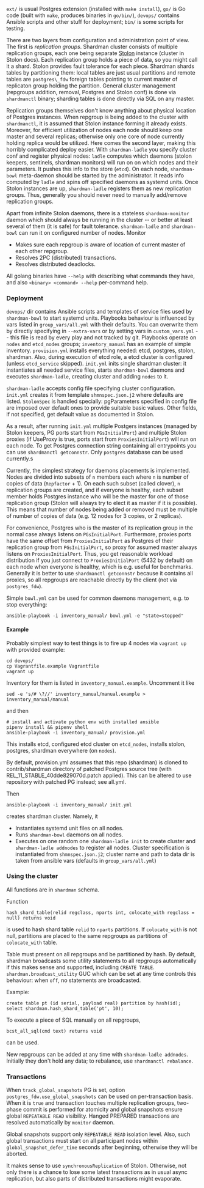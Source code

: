 `ext/` is usual Postgres extension (installed with `make install`), `go/` is Go
code (built with `make`, produces binaries in `go/bin/`), `devops/` contains Ansible
scripts and other stuff for deployment; `bin/` is some scripts for
testing.

There are two layers from configuration and administration point of view. The
first is *replication groups*. Shardman cluster consists of multiple replication
groups, each one being
separate [Stolon](https://github.com/sorintlab/stolon/) instance (cluster in
Stolon docs). Each replication group holds a piece of data, so you might call it
a shard. Stolon provides fault tolerance for each piece. Shardman shards tables
by partitioning them\: local tables are just usual partitions and remote tables
are `postgres\_fdw` foreign tables pointing to current master of replicaton group
holding the partition. General cluster management (repgroups addition, removal,
Postgres and Stolon conf) is done via `shardmanctl` binary; sharding tables is
done directly via SQL on any master.

Replication groups themselves don't know anything about physical location of
Postgres instances. When repgroup is being added to the cluster with
`shardmanctl`, it is assumed that Stolon instance forming it already exists.
Moreover, for efficient utilization of nodes each node should keep one master and
several replicas; otherwise only one core of node currently holding replica
would be utilized. Here comes the second layer, making this horribly complicated deploy
easier. With `shardman-ladle` you specify cluster conf and register physical
nodes: `ladle` computes which daemons (stolon keepers, sentinels, shardman
monitors) will run on on which nodes and their parameters. It pushes this info
to the store (`etcd`). On each node, `shardman-bowl` meta-daemon should be
started by the administrator. It reads info computed by `ladle` and spins off
specified daemons as systemd units. Once Stolon instances are up,
`shardman-ladle` registers them as new replication groups. Thus, generally you
should never need to manually add/remove replication groups.

Apart from infinite Stolon daemons, there is a stateless `shardman-monitor`
daemon which should always be running in the cluster -- or better at least
several of them (it is safe) for fault tolerance. `shardman-ladle` and `shardman-bowl`
can run it on configured number of nodes. Monitor
* Makes sure each repgroup is aware of location of current master of each
  other repgroup.
* Resolves 2PC (distributed) transactions.
* Resolves distributed deadlocks.

All golang binaries have `--help` with describing what commands they have,
and also `<binary> <command> --help` per-command help.

### Deployment

`devops/` dir contains Ansible scripts and templates of service files used by
`shardman-bowl` to start systemd units. Playbooks behaviour is influenced by
vars listed in `group_vars/all.yml` with their defaults. You can overwrite them
by directly specifying in `--extra-vars` or by setting vars in `custom_vars.yml`
-- this file is read by every play and not tracked by git. Playbooks operate on
`nodes` and `etcd_nodes` groups; `inventory_manual` has an example of simple
inventory.  `provision.yml` installs everything needed: etcd, postgres, stolon,
shardman. Also, during execution of etcd role, a etcd cluster is configured
(unless `etcd_service` skipped). `init.yml` inits single shardman cluster:
it instantiates all needed service files, starts `shardman-bowl` daemons and
executes `shardman-ladle`, creating cluster and adding `nodes` to it.

`shardman-ladle` accepts config file specifying cluster
configuration. `init.yml` creates it from template `shmnspec.json.j2` where
defaults are listed. `StolonSpec` is handled specially: pgParameters specified
in config file are imposed over default ones to provide suitable basic values.
Other fields, if not specified, get default value as documented in Stolon.

As a result, after running `init.yml` multiple Postgers instances (managed by
Stolon keepers, PG ports start from `PGsInitialPort`) and multiple Stolon
proxies (if UseProxy is true, ports start from `ProxiesInitialPort`) will run on
each node. To get Postgres connection string containing all entrypoints you can
use `shardmanctl getconnstr`. Only `postgres` database can be used currently.s

Currently, the simplest strategy for daemons placements is implemented. Nodes
are divided into subsets of `n` members each where `n` is number of copies of
data (`Repfactor` + 1). On each such subset (called clover), `n` replication
groups are created, and if everyone is healthy, each subset member holds
Postgres instance who will be the master for one of those replication group
(Stolon will always try to elect it as master if it is possible). This means
that number of nodes being added or removed must be multiple of number of copies
of data (e.g. 12 nodes for 3 copies, or 2 replicas).

For convenience, Postgres who is the master of its replication group in the
normal case always listens on `PGsInitialPort`. Furthermore, proxies ports have
the same offset from `ProxiesInitialPort` as Postgres of their replication group
from `PGsInitialPort`, so proxy for assumed master always listens on
`ProxiesInitialPort`. Thus, you get reasonable workload distribution if you just
connect to `ProxiesInitialPort` (5432 by default) on each node when everyone is
healthy, which is e.g. useful for benchmarks. Generally it is better to use
`shardmanctl getconnstr` because it contains all proxies, so all repgroups are
reachable directly by the client (not via `postgres_fdw`).


Simple `bowl.yml` can be used for common daemons management, e.g. to stop
everything:
```
ansible-playbook -i inventory_manual/ bowl.yml -e "state=stopped"
```

#### Example

Probably simplest way to test things is to fire up 4 nodes via `vagrant up` with
provided example:
```
cd devops/
cp Vagrantfile.example Vagrantfile
vagrant up
```
Inventory for them is listed in `inventory_manual.example`. Uncomment it like
```
sed -e 's/# \?//' inventory_manual/manual.example > inventory_manual/manual
```
and then
```
# install and activate python env with installed ansible
pipenv install && pipenv shell
ansible-playbook -i inventory_manual/ provision.yml
```
This installs etcd, configured etcd cluster on `etcd_nodes`, installs stolon,
postgres, shardman everywhere (on `nodes`).

By default, provision.yml assumes that this repo (shardman) is cloned to
contrib/shardman directory of patched Postgres source tree (with
REL\_11\_STABLE_40dde829070d.patch applied). This can be altered to use
repository with patched PG instead; see all.yml.

Then
```
ansible-playbook -i inventory_manual/ init.yml
```
creates shardman cluster. Namely, it
* Instantiates systemd unit files on all nodes.
* Runs `shardman-bowl` daemons on all nodes.
* Executes on one random one `shardman-ladle init` to create cluster and `shardman-ladle addnodes`
  to register all nodes. Cluster specification is instantiated from `shmnspec.json.j2`;
  cluster name and path to data dir is taken from ansible vars (defaults in `group_vars/all.yml`)


### Using the cluster
All functions are in `shardman` schema.

Function
```
hash_shard_table(relid regclass, nparts int, colocate_with regclass = null) returns void
```

is used to hash shard table `relid` to `nparts` partitions. If `colocate_with`
is not null, partitions are placed to the same repgroups as partitions of
`colocate_with` table.

Table must present on all repgroups and be partitioned by hash. By default,
shardman broadcasts some utility statements to all repgroups automatically if
this makes sense and supported, including `CREATE
TABLE`. `shardman.broadcast_utility` GUC which can be set at any time controls
this behaviour: when `off`, no statements are broadcasted.

Example:
```
create table pt (id serial, payload real) partition by hash(id);
select shardman.hash_shard_table('pt', 10);
```

To execute a piece of SQL manually on all repgroups,
```
bcst_all_sql(cmd text) returns void
```
can be used.

New repgroups can be added at any time with `shardman-ladle addnodes`. Initially
they don't hold any data; to rebalance, use `shardmanctl rebalance`.


### Transactions
When `track_global_snapshots` PG is set, option
`postgres_fdw.use_global_snapshots` can be used on per-transaction basis. When
it is `true` and transaction touches multiple replication groups, two-phase
commit is performed for atomicity and global snapshots ensure global
`REPEATABLE READ` visibility. Hanged PREPARED transactions are resolved
automatically by `monitor` daemon.

Global snapshots support only `REPEATABLE READ` isolation level. Also, such
global transactions must start on all participant nodes within
`global_snapshot_defer_time` seconds after beginning, otherwise they will be
aborted.

It makes sense to use `synchronousReplication` of Stolon. Otherwise, not only
there is a chance to lose some latest transactions as in usual async
replication, but also parts of distributed transactions might evaporate.
